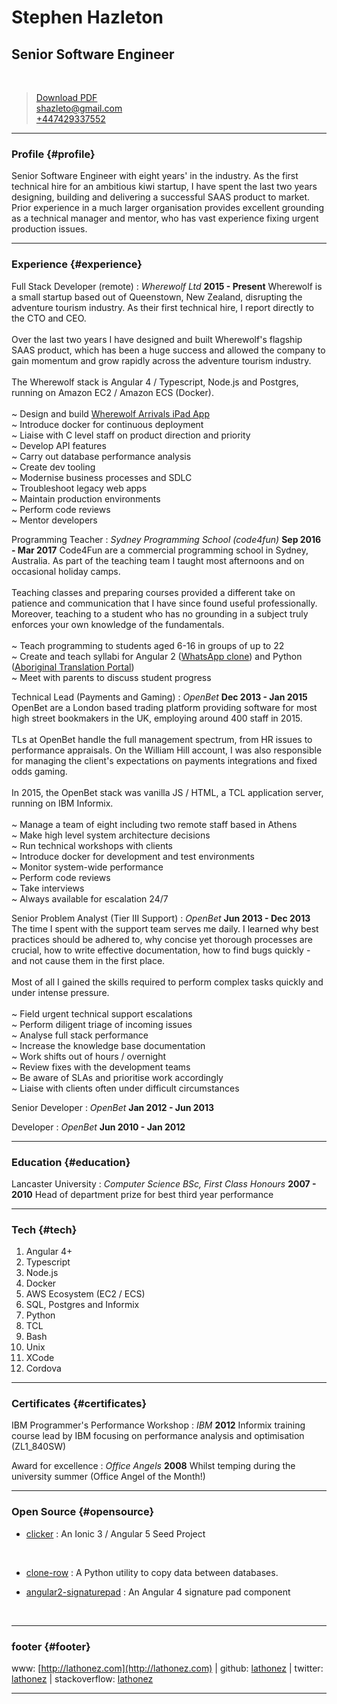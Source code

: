 # Stephen Hazleton
## Senior Software Engineer
&nbsp;

> [Download PDF](cv.pdf)<br>
> [shazleto@gmail.com](mailto:shazleto@gmail.com)<br>
> [+447429337552](tel:+447429337552)

-----

### Profile {#profile}

Senior Software Engineer with eight years' in the industry. As the first technical hire for an ambitious kiwi startup, I have spent the last two years designing, building and delivering a successful SAAS product to market. Prior experience in a much larger organisation provides excellent grounding as a technical manager and mentor, who has vast experience fixing urgent production issues.

------

### Experience {#experience}

Full Stack Developer (remote)
: *Wherewolf Ltd*
__2015 - Present__
Wherewolf is a small startup based out of Queenstown, New Zealand, disrupting the adventure tourism industry. As their first technical hire, I report directly to the CTO and CEO.<br><br>
Over the last two years I have designed and built Wherewolf's flagship SAAS product, which has been a huge success and allowed the company to gain momentum and grow rapidly across the adventure tourism industry.<br><br>
The Wherewolf stack is Angular 4 / Typescript, Node.js and Postgres, running on Amazon EC2 / Amazon ECS (Docker).<br><br>
~ Design and build [Wherewolf Arrivals iPad App](https://itunes.apple.com/GB/app/id1229524816?mt=8)<br>
~ Introduce docker for continuous deployment<br>
~ Liaise with C level staff on product direction and priority<br>
~ Develop API features<br>
~ Carry out database performance analysis<br>
~ Create dev tooling<br>
~ Modernise business processes and SDLC<br>
~ Troubleshoot legacy web apps<br>
~ Maintain production environments<br>
~ Perform code reviews<br>
~ Mentor developers

Programming Teacher
: *Sydney Programming School (code4fun)*
__Sep 2016 - Mar 2017__
Code4Fun are a commercial programming school in Sydney, Australia. As part of the teaching team I taught most afternoons and on occasional holiday camps.<br><br>
Teaching classes and preparing courses provided a different take on patience and communication that I have since found useful professionally. Moreover, teaching to a student who has no grounding in a subject truly enforces your own knowledge of the fundamentals.<br><br>
~ Teach programming to students aged 6-16 in groups of up to 22<br>
~ Create and teach syllabi for Angular 2 ([WhatsApp clone](https://github.com/lathonez/powwow)) and Python ([Aboriginal Translation Portal](https://github.com/lathonez/wangka))<br>
~ Meet with parents to discuss student progress<br>

Technical Lead (Payments and Gaming)
: *OpenBet*
__Dec 2013 - Jan 2015__
OpenBet are a London based trading platform providing software for most high street bookmakers in the UK, employing around 400 staff in 2015.<br><br>
TLs at OpenBet handle the full management spectrum, from HR issues to performance appraisals. On the William Hill account, I was also responsible for managing the client's expectations on payments integrations and fixed odds gaming.<br><br>
In 2015, the OpenBet stack was vanilla JS / HTML, a TCL application server, running on IBM Informix.<br><br>
~ Manage a team of eight including two remote staff based in Athens<br>
~ Make high level system architecture decisions<br>
~ Run technical workshops with clients<br>
~ Introduce docker for development and test environments<br>
~ Monitor system-wide performance<br>
~ Perform code reviews<br>
~ Take interviews<br>
~ Always available for escalation 24/7

Senior Problem Analyst (Tier III Support)
: *OpenBet*
__Jun 2013 - Dec 2013__
The time I spent with the support team serves me daily. I learned why best practices should be adhered to, why concise yet thorough processes are crucial, how to write effective documentation, how to find bugs quickly - and not cause them in the first place.<br><br>
Most of all I gained the skills required to perform complex tasks quickly and under intense pressure.<br><br>
~ Field urgent technical support escalations<br>
~ Perform diligent triage of incoming issues<br>
~ Analyse full stack performance<br>
~ Increase the knowledge base documentation<br>
~ Work shifts out of hours / overnight<br>
~ Review fixes with the development teams<br>
~ Be aware of SLAs and prioritise work accordingly<br>
~ Liaise with clients often under difficult circumstances

Senior Developer
: *OpenBet*
__Jan 2012 - Jun 2013__

Developer
: *OpenBet*
 __Jun 2010 - Jan 2012__

------

### Education {#education}

Lancaster University
: *Computer Science BSc, First Class Honours*
__2007 - 2010__
Head of department prize for best third year performance

------

### Tech {#tech}

1. Angular 4+
2. Typescript
3. Node.js
4. Docker
5. AWS Ecosystem (EC2 / ECS)
6. SQL, Postgres and Informix
7. Python
8. TCL
9. Bash
10. Unix
11. XCode
12. Cordova


------

### Certificates {#certificates}

IBM Programmer's Performance Workshop
: *IBM*
__2012__
Informix training course lead by IBM focusing on performance analysis and optimisation (ZL1_840SW)

Award for excellence
: *Office Angels*
__2008__
Whilst temping during the university summer (Office Angel of the Month!)

------

### Open Source {#opensource}

* [clicker](https://github.com/lathonez/clicker)
   : An Ionic 3 / Angular 5 Seed Project
<br>   

* [clone-row](https://github.com/lathonez/clone-row)
   : A Python utility to copy data between databases.
   
* [angular2-signaturepad](https://www.npmjs.com/package/angular2-signaturepad)
   : An Angular 4 signature pad component
<br>   

------

### footer {#footer}

www: [http://lathonez.com](http://lathonez.com) | github: [lathonez](https://github.com/lathonez) | twitter: [lathonez](https://twitter.com/lathonez) | stackoverflow: [lathonez](https://stackoverflow.com/users/5083721/lathonez)

------